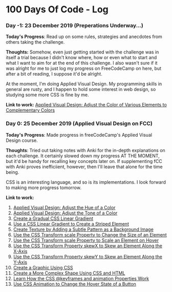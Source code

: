 # 100 Days Of Code - Log

### Day -1: 23 December 2019 (Preperations Underway...)

**Today's Progress**: Read up on some rules, strategies and anecdotes from others taking the challenge.

**Thoughts:** Somehow, even just getting started with the challenge was in itself a trial because I didn't know where, how or even what to start and what I want to aim for at the end of this challenge. I also wasn't sure if it was alright for me to just log my progress on FreeCodeCamp on here, but after a bit of reading, I suppose it'd be alright.

At the moment, I'm doing Applied Visual Design. My programming skills in general are rusty, and I happen to hold some interest in web design, so studying some more CSS is fine by me.

**Link to work:** 
[Applied Visual Design: Adjust the Color of Various Elements to Complementary Colors
](https://www.freecodecamp.org/learn/responsive-web-design/applied-visual-design/adjust-the-color-of-various-elements-to-complementary-colors)

### Day 0: 25 December 2019 (Applied Visual Design on FCC)

**Today's Progress**: Made progress in freeCodeCamp's Applied Visual Design course.

**Thoughts**: Tried out taking notes with Anki for the in-depth explanations on each challenge. It certainly slowed down my progress AT THE MOMENT, but it'd be handy for recalling key concepts later on. If supplementing fCC with Anki proves inefficiient, however, then I'll leave that alone for the time being.

CSS is an interesting language, and so is its implementations. I look forward to making more progress tomorrow.

**Link to work:** 
1. [Applied Visual Design: Adjust the Hue of a Color
](https://www.freecodecamp.org/learn/responsive-web-design/applied-visual-design/adjust-the-hue-of-a-color)
2. [Applied Visual Design: Adjust the Tone of a Color
](https://www.freecodecamp.org/learn/responsive-web-design/applied-visual-design/adjust-the-tone-of-a-color)
3. [Create a Gradual CSS Linear Gradient](https://www.freecodecamp.org/learn/responsive-web-design/applied-visual-design/create-a-gradual-css-linear-gradient)
4. [Use a CSS Linear Gradient to Create a Striped Element](https://www.freecodecamp.org/learn/responsive-web-design/applied-visual-design/use-a-css-linear-gradient-to-create-a-striped-element)
5. [Create Texture by Adding a Subtle Pattern as a Background Image](https://www.freecodecamp.org/learn/responsive-web-design/applied-visual-design/create-texture-by-adding-a-subtle-pattern-as-a-background-image)
6. [Use the CSS Transform scale Property to Change the Size of an Element](https://www.freecodecamp.org/learn/responsive-web-design/applied-visual-design/use-the-css-transform-scale-property-to-change-the-size-of-an-element)
7. [Use the CSS Transform scale Property to Scale an Element on Hover](https://www.freecodecamp.org/learn/responsive-web-design/applied-visual-design/use-the-css-transform-scale-property-to-scale-an-element-on-hover)
8. [Use the CSS Transform Property skewX to Skew an Element Along the X-Axis](https://www.freecodecamp.org/learn/responsive-web-design/applied-visual-design/use-the-css-transform-property-skewx-to-skew-an-element-along-the-x-axis)
9. [Use the CSS Transform Property skewY to Skew an Element Along the Y-Axis](https://www.freecodecamp.org/learn/responsive-web-design/applied-visual-design/use-the-css-transform-property-skewx-to-skew-an-element-along-the-y-axis)
10. [Create a Graphic Using CSS](https://www.freecodecamp.org/learn/responsive-web-design/applied-visual-design/create-a-graphic-using-css)
11. [Create a More Complex Shape Using CSS and HTML](https://www.freecodecamp.org/learn/responsive-web-design/applied-visual-design/create-a-more-complex-shape-using-css-and-html)
12. [Learn How the CSS @keyframes and animation Properties Work](https://www.freecodecamp.org/learn/responsive-web-design/applied-visual-design/learn-how-the-css-keyframes-and-animation-properties-work)
13. [Use CSS Animation to Change the Hover State of a Button](https://www.freecodecamp.org/learn/responsive-web-design/applied-visual-design/use-css-animation-to-change-the-hover-state-of-a-button)
